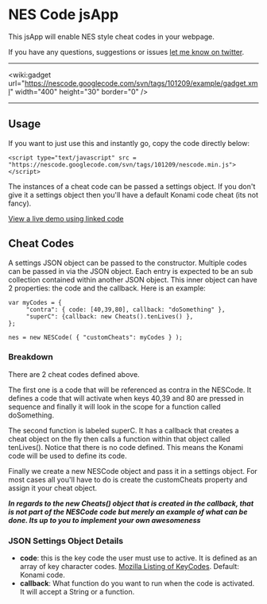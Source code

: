 # NES Code jsApp #

This jsApp will enable NES style cheat codes in your webpage.

If you have any questions, suggestions or issues <a href='http://www.twitter.com/mediahack'>let me know on twitter</a>.

---

&lt;wiki:gadget url="https://nescode.googlecode.com/svn/tags/101209/example/gadget.xml" width="400" height="30" border="0" /&gt;

---



## Usage ##

If you want to just use this and instantly go, copy the code directly below:
```
<script type="text/javascript" src = "https://nescode.googlecode.com/svn/tags/101209/nescode.min.js"></script>
```

The instances of a cheat code can be passed a settings object. If you don't give it a settings object then you'll have a default Konami code cheat (its not fancy).

<a href='http://code.mediahack.com/apps/NESCode/demo.html'>View a live demo using linked code</a>

## Cheat Codes ##

A settings JSON object can be passed to the constructor. Multiple codes can be passed in via the JSON object. Each entry is expected to be an sub collection contained within another JSON object. This inner object can have 2 properties: the code and the callback. Here is an example:

```
var myCodes = { 
     "contra": { code: [40,39,80], callback: "doSomething" }, 
     "superC": {callback: new Cheats().tenLives() }, 
};

nes = new NESCode( { "customCheats": myCodes } );

```

### Breakdown ###
There are 2 cheat codes defined above.

The first one is a code that will be referenced as contra in the NESCode. It defines a code that will activate when keys 40,39 and 80 are pressed in sequence and finally it will look in the scope for a function called doSomething.

The second function is labeled superC. It has a callback that creates a cheat object on the fly then calls a function within that object called tenLives(). Notice that there is no code defined. This means the Konami code will be used to define its code.

Finally we create a new NESCode object and pass it in a settings object. For most cases all you'll have to do is create the customCheats property and assign it your cheat object.

**_In regards to the new Cheats() object that is created in the callback, that is not part of the NESCode code but merely an example of what can be done. Its up to you to implement your own awesomeness_**

### JSON Settings Object Details ###
  * **code**: this is the key code the user must use to active. It is defined as an array of key character codes. <a href='https://developer.mozilla.org/en/DOM/Event/UIEvent/KeyEvent'>Mozilla Listing of KeyCodes</a>. Default: Konami code.
  * **callback**: What function do you want to run when the code is activated. It will accept a String or a function.